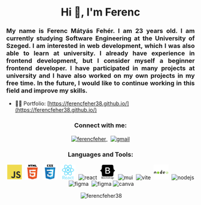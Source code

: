 <h1 align="center">Hi 👋, I'm Ferenc</h1>
<h3 align="justify">My name is Ferenc Mátyás Fehér. I am 23 years old. I am currently studying Software Engineering at the University of Szeged. I am interested in web development, which I was also able to learn at university. I already have experience in frontend development, but I consider myself a beginner frontend developer. I have participated in many projects at university and I have also worked on my own projects in my free time. In the future, I would like to continue working in this field and improve my skills.</h3>

- 👨‍💻 Portfolio: [https://ferencfeher38.github.io/](https://ferencfeher38.github.io/)

<h3 align="center">Connect with me:</h3>
<p align="center">
<a href="https://linkedin.com/in/ferencfeher" target="blank"><img align="center" src="https://raw.githubusercontent.com/rahuldkjain/github-profile-readme-generator/master/src/images/icons/Social/linked-in-alt.svg" alt="ferencfeher" height="40" width="40" />
</a>&nbsp;&nbsp;<a href="mailto:ferencfeher38@gmail.com"><img align="center" src="https://cdn.worldvectorlogo.com/logos/official-gmail-icon-2020-.svg" alt="gmail" height="40" width="40" />
</a></p>

<h3 align="center">Languages and Tools:</h3>
<p align="center">
<img src="https://raw.githubusercontent.com/devicons/devicon/master/icons/javascript/javascript-original.svg" alt="javascript" width="40" height="40"/>&nbsp;
<img src="https://raw.githubusercontent.com/devicons/devicon/master/icons/html5/html5-original-wordmark.svg" alt="html5" width="40" height="40"/>&nbsp;
<img src="https://raw.githubusercontent.com/devicons/devicon/master/icons/css3/css3-original-wordmark.svg" alt="css3" width="40" height="40"/>&nbsp;
<img src="https://raw.githubusercontent.com/devicons/devicon/master/icons/react/react-original-wordmark.svg" alt="react" width="40" height="40"/>&nbsp;
<img src="https://cdn.worldvectorlogo.com/logos/jquery-4.svg" alt="react" width="40" height="40"/>&nbsp;
<img src="https://raw.githubusercontent.com/devicons/devicon/master/icons/bootstrap/bootstrap-plain-wordmark.svg" alt="bootstrap" width="40" height="40"/>&nbsp;
<img src="https://cdn.worldvectorlogo.com/logos/material-ui-1.svg" alt="mui" width="40" height="40"/>&nbsp;
<img src="https://cdn.worldvectorlogo.com/logos/vitejs.svg" alt="vite" width="40" height="40"/>&nbsp;
<img src="https://raw.githubusercontent.com/devicons/devicon/master/icons/nodejs/nodejs-original-wordmark.svg" alt="nodejs" width="40" height="40"/>&nbsp;
<img src="https://cdn.worldvectorlogo.com/logos/npm-square-red-1.svg" alt="nodejs" width="40" height="40"/>&nbsp;
<img src="https://cdn.worldvectorlogo.com/logos/visual-studio-code-1.svg" alt="figma" width="40" height="40"/>&nbsp;
<img src="https://www.vectorlogo.zone/logos/figma/figma-icon.svg" alt="figma" width="40" height="40"/>
<img src="https://upload.wikimedia.org/wikipedia/commons/thumb/0/08/Canva_icon_2021.svg/600px-Canva_icon_2021.svg.png?20220821125247" alt="canva" width="40" height="40"/>&nbsp;
</p>
<p align="center">&nbsp;<img align="center" src="https://github-readme-stats.vercel.app/api?username=ferencfeher38&show_icons=true&locale=en" alt="ferencfeher38" /></p>
